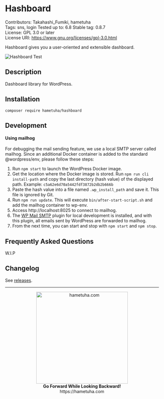 # Hashboard

Contributors: Takahashi_Fumiki, hametuha  
Tags: sns, login
Tested up to: 6.8
Stable tag: 0.8.7  
License: GPL 3.0 or later  
License URI: https://www.gnu.org/licenses/gpl-3.0.html

Hashboard gives you a user-oriented and extensible dashboard.

![Hashboard Test](https://github.com/hametuha/hashboard/workflows/Hashboard%20Test/badge.svg?branch=master)

## Description

Dashboard library for WordPress.

## Installation

```
composer require hametuha/hashboard
```

## Development

#### Using mailhog

For debugging the mail sending feature, we use a local SMTP server called mailhog. Since an additional Docker container is added to the standard @wordpress/env, please follow these steps:

1. Run `npm start` to launch the WordPress Docker image.
2. Get the location where the Docker image is stored. Run `npm run cli install-path` and copy the last directory (hash value) of the displayed path. Example: `c5a62e6d70a5442fdf3872b2db2b666b`
2. Paste the hash value into a file named `.wp_install_path` and save it. This file is ignored by Git.
3. Run `npm run update`. This will execute `bin/after-start-script.sh` and add the mailhog container to wp-env.
4. Access http://localhost:8025 to connect to mailhog.
5. The [WP Mail SMTP](https://ja.wordpress.org/plugins/wp-mail-smtp/) plugin for local development is installed, and with this plugin, all emails sent by WordPress are forwarded to mailhog.
5. From the next time, you can start and stop with `npm start` and `npm stop`.

## Frequently Asked Questions 

W.I.P

## Changelog

See [releases](https://github.com/hametuha/hashboard/releases).

---

<p style="text-align: center;">
<img alt="hametuha.com" src="https://hametuha.co.jp/identities/hametuha-logo.svg" width="300" height="auto" /><br />
<strong>Go Forward While Looking Backward!</strong><br />
https://hametuha.com
<p>

